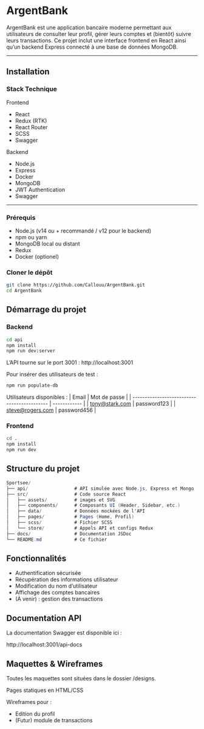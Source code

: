 # ArgentBank

ArgentBank est une application bancaire moderne permettant aux utilisateurs de consulter leur profil, gérer leurs comptes et (bientôt) suivre leurs transactions. Ce projet inclut une interface frontend en React ainsi qu’un backend Express connecté à une base de données MongoDB.

---

## Installation

### Stack Technique 

Frontend

- React
- Redux (RTK)
- React Router
- SCSS
- Swagger

Backend
- Node.js
- Express
- Docker
- MongoDB
- JWT Authentication
- Swagger

---

### Prérequis

- Node.js (v14 ou + recommandé / v12 pour le backend)
- npm ou yarn
- MongoDB local ou distant
- Redux
- Docker (optionel)

### Cloner le dépôt

```bash
git clone https://github.com/Callouu/ArgentBank.git
cd ArgentBank
```
## Démarrage du projet

### Backend
```bash
cd api
npm install
npm run dev:server
```
L’API tourne sur le port 3001 : http://localhost:3001

Pour insérer des utilisateurs de test :
```bash
npm run populate-db
```
Utilisateurs disponibles :
| Email                                       | Mot de passe |
| ------------------------------------------- | ------------ |
| [tony@stark.com](mailto:tony@stark.com)     | password123  |
| [steve@rogers.com](mailto:steve@rogers.com) | password456  |

### Frontend
```bash
cd .
npm install
npm run dev
```

## Structure du projet

```c#
Sportsee/
├── api/                 # API simulée avec Node.js, Express et Mongo
├── src/                 # Code source React
│   ├── assets/          # images et SVG
│   ├── components/      # Composants UI (Header, Sidebar, etc.)
│   ├── data/            # Données mockées de l'API
│   ├── pages/           # Pages (Home, Profil)
│   ├── scss/            # Fichier SCSS 
│   └── store/           # Appels API et configs Redux
├── docs/                # Documentation JSDoc
└── README.md            # Ce fichier
```

## Fonctionnalités

- Authentification sécurisée
- Récupération des informations utilisateur
- Modification du nom d’utilisateur
- Affichage des comptes bancaires
- (À venir) : gestion des transactions

## Documentation API

La documentation Swagger est disponible ici :

http://localhost:3001/api-docs

## Maquettes & Wireframes

Toutes les maquettes sont situées dans le dossier /designs.

Pages statiques en HTML/CSS

Wireframes pour :

- Edition du profil
- (Futur) module de transactions

